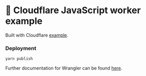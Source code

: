 # 👷 Cloudflare JavaScript worker example 

Built with Cloudflare [example](https://github.com/cloudflare/worker-template/).

### Deployment

```
yarn publish
```

Further documentation for Wrangler can be found [here](https://developers.cloudflare.com/workers/tooling/wrangler).
